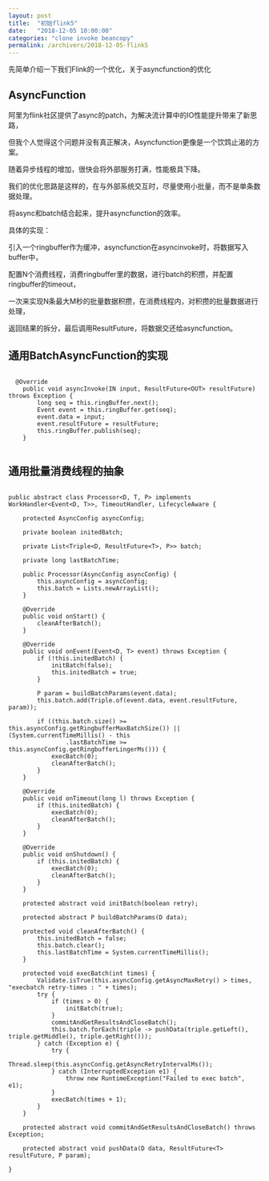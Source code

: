```yaml
---
layout: post
title:  "初始flink5"
date:   "2018-12-05 10:00:00"
categories: "clone invoke beancopy"
permalink: /archivers/2018-12-05-flink5
---
```


先简单介绍一下我们Flink的一个优化，关于asyncfunction的优化

## AsyncFunction

阿里为flink社区提供了async的patch，为解决流计算中的IO性能提升带来了新思路，

但我个人觉得这个问题并没有真正解决，Asyncfunction更像是一个饮鸩止渴的方案。

随着异步线程的增加，很快会将外部服务打满，性能极具下降。

我们的优化思路是这样的，在与外部系统交互时，尽量使用小批量，而不是单条数据处理。

将async和batch结合起来，提升asyncfunction的效率。

具体的实现：

引入一个ringbuffer作为缓冲，asyncfunction在asyncinvoke时，将数据写入buffer中，

配置N个消费线程，消费ringbuffer里的数据，进行batch的积攒，并配置ringbuffer的timeout，

一次来实现N条最大M秒的批量数据积攒，在消费线程内，对积攒的批量数据进行处理，

返回结果的拆分，最后调用ResultFuture，将数据交还给asyncfunction。

## 通用BatchAsyncFunction的实现

```

  @Override
    public void asyncInvoke(IN input, ResultFuture<OUT> resultFuture) throws Exception {
        long seq = this.ringBuffer.next();
        Event event = this.ringBuffer.get(seq);
        event.data = input;
        event.resultFuture = resultFuture;
        this.ringBuffer.publish(seq);
    }


```

## 通用批量消费线程的抽象

```

public abstract class Processor<D, T, P> implements WorkHandler<Event<D, T>>, TimeoutHandler, LifecycleAware {

    protected AsyncConfig asyncConfig;

    private boolean initedBatch;

    private List<Triple<D, ResultFuture<T>, P>> batch;

    private long lastBatchTime;

    public Processor(AsyncConfig asyncConfig) {
        this.asyncConfig = asyncConfig;
        this.batch = Lists.newArrayList();
    }

    @Override
    public void onStart() {
        cleanAfterBatch();
    }

    @Override
    public void onEvent(Event<D, T> event) throws Exception {
        if (!this.initedBatch) {
            initBatch(false);
            this.initedBatch = true;
        }

        P param = buildBatchParams(event.data);
        this.batch.add(Triple.of(event.data, event.resultFuture, param));

        if ((this.batch.size() >= this.asyncConfig.getRingbufferMaxBatchSize()) || (System.currentTimeMillis() - this
                .lastBatchTime >= this.asyncConfig.getRingbufferLingerMs())) {
            execBatch(0);
            cleanAfterBatch();
        }
    }

    @Override
    public void onTimeout(long l) throws Exception {
        if (this.initedBatch) {
            execBatch(0);
            cleanAfterBatch();
        }
    }

    @Override
    public void onShutdown() {
        if (this.initedBatch) {
            execBatch(0);
            cleanAfterBatch();
        }
    }

    protected abstract void initBatch(boolean retry);

    protected abstract P buildBatchParams(D data);

    protected void cleanAfterBatch() {
        this.initedBatch = false;
        this.batch.clear();
        this.lastBatchTime = System.currentTimeMillis();
    }

    protected void execBatch(int times) {
        Validate.isTrue(this.asyncConfig.getAsyncMaxRetry() > times, "execbatch retry-times : " + times);
        try {
            if (times > 0) {
                initBatch(true);
            }
            commitAndGetResultsAndCloseBatch();
            this.batch.forEach(triple -> pushData(triple.getLeft(), triple.getMiddle(), triple.getRight()));
        } catch (Exception e) {
            try {
                Thread.sleep(this.asyncConfig.getAsyncRetryIntervalMs());
            } catch (InterruptedException e1) {
                throw new RuntimeException("Failed to exec batch", e1);
            }
            execBatch(times + 1);
        }
    }

    protected abstract void commitAndGetResultsAndCloseBatch() throws Exception;

    protected abstract void pushData(D data, ResultFuture<T> resultFuture, P param);

}

```
